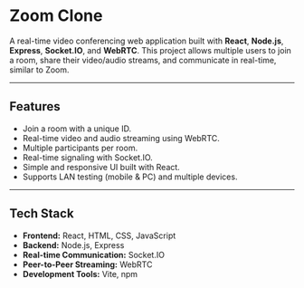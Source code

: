 # Zoom Clone

A real-time video conferencing web application built with **React**, **Node.js**, **Express**, **Socket.IO**, and **WebRTC**. This project allows multiple users to join a room, share their video/audio streams, and communicate in real-time, similar to Zoom.

---

## Features

- Join a room with a unique ID.
- Real-time video and audio streaming using WebRTC.
- Multiple participants per room.
- Real-time signaling with Socket.IO.
- Simple and responsive UI built with React.
- Supports LAN testing (mobile & PC) and multiple devices.

---

## Tech Stack

- **Frontend:** React, HTML, CSS, JavaScript
- **Backend:** Node.js, Express
- **Real-time Communication:** Socket.IO
- **Peer-to-Peer Streaming:** WebRTC
- **Development Tools:** Vite, npm